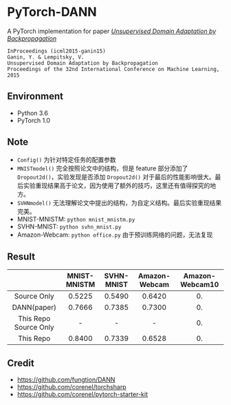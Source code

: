 # PyTorch-DANN

A PyTorch implementation for paper *[Unsupervised Domain Adaptation by Backpropagation](http://sites.skoltech.ru/compvision/projects/grl/)*

    InProceedings (icml2015-ganin15)
    Ganin, Y. & Lempitsky, V.
    Unsupervised Domain Adaptation by Backpropagation
    Proceedings of the 32nd International Conference on Machine Learning, 2015

## Environment

- Python 3.6
- PyTorch 1.0

## Note

- `Config()` 为针对特定任务的配置参数
- `MNISTmodel()` 完全按照论文中的结构，但是 feature 部分添加了 `Dropout2d()`，实验发现是否添加 `Dropout2d()` 对于最后的性能影响很大。最后实验重现结果高于论文，因为使用了额外的技巧，这里还有值得探究的地方。
- `SVHNmodel()` 无法理解论文中提出的结构，为自定义结构。最后实验重现结果完美。
- MNIST-MNISTM: `python mnist_mnistm.py`
- SVHN-MNIST: `python svhn_mnist.py`
- Amazon-Webcam: `python office.py` 由于预训练网络的问题，无法复现

## Result

|                      | MNIST-MNISTM   | SVHN-MNIST | Amazon-Webcam |Amazon-Webcam10 |
| :------------------: | :------------: | :--------: | :-----------: |:-------------: |
| Source Only          |   0.5225       |  0.5490    |  0.6420       | 0.             |
| DANN(paper)          |   0.7666       |  0.7385    |  0.7300       | 0.             |
| This Repo Source Only|   -            |  -         |  -            | 0.             |
| This Repo            |   0.8400       |  0.7339    |  0.6528       | 0.             |

## Credit

- <https://github.com/fungtion/DANN>
- <https://github.com/corenel/torchsharp>
- <https://github.com/corenel/pytorch-starter-kit>